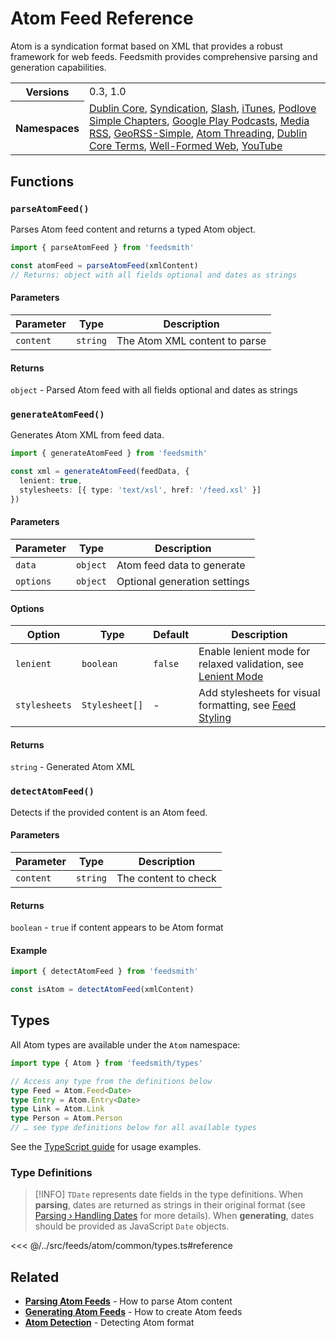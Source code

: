 # Atom Feed Reference

Atom is a syndication format based on XML that provides a robust framework for web feeds. Feedsmith provides comprehensive parsing and generation capabilities.

<table>
  <tbody>
    <tr>
      <th>Versions</th>
      <td>0.3, 1.0</td>
    </tr>
    <tr>
      <th>Namespaces</th>
      <td>
        <a href="/reference/namespaces/dc">Dublin Core</a>,
        <a href="/reference/namespaces/sy">Syndication</a>,
        <a href="/reference/namespaces/slash">Slash</a>,
        <a href="/reference/namespaces/itunes">iTunes</a>,
        <a href="/reference/namespaces/psc">Podlove Simple Chapters</a>,
        <a href="/reference/namespaces/googleplay">Google Play Podcasts</a>,
        <a href="/reference/namespaces/media">Media RSS</a>,
        <a href="/reference/namespaces/georss">GeoRSS-Simple</a>,
        <a href="/reference/namespaces/thr">Atom Threading</a>,
        <a href="/reference/namespaces/dcterms">Dublin Core Terms</a>,
        <a href="/reference/namespaces/wfw">Well-Formed Web</a>,
        <a href="/reference/namespaces/yt">YouTube</a>
      </td>
    </tr>
  </tbody>
</table>

## Functions

### `parseAtomFeed()`

Parses Atom feed content and returns a typed Atom object.

```typescript
import { parseAtomFeed } from 'feedsmith'

const atomFeed = parseAtomFeed(xmlContent)
// Returns: object with all fields optional and dates as strings
```

#### Parameters

| Parameter | Type | Description |
|-----------|------|-------------|
| `content` | `string` | The Atom XML content to parse |

#### Returns
`object` - Parsed Atom feed with all fields optional and dates as strings

### `generateAtomFeed()`

Generates Atom XML from feed data.

```typescript
import { generateAtomFeed } from 'feedsmith'

const xml = generateAtomFeed(feedData, {
  lenient: true,
  stylesheets: [{ type: 'text/xsl', href: '/feed.xsl' }]
})
```

#### Parameters

| Parameter | Type | Description |
|-----------|------|-------------|
| `data` | `object` | Atom feed data to generate |
| `options` | `object` | Optional generation settings |

#### Options

| Option | Type | Default | Description |
|--------|------|---------|-------------|
| `lenient` | `boolean` | `false` | Enable lenient mode for relaxed validation, see [Lenient Mode](/generating/lenient-mode) |
| `stylesheets` | `Stylesheet[]` | - | Add stylesheets for visual formatting, see [Feed Styling](/generating/styling) |

#### Returns
`string` - Generated Atom XML

### `detectAtomFeed()`

Detects if the provided content is an Atom feed.

#### Parameters

| Parameter | Type | Description |
|-----------|------|-------------|
| `content` | `string` | The content to check |

#### Returns
`boolean` - `true` if content appears to be Atom format

#### Example
```typescript
import { detectAtomFeed } from 'feedsmith'

const isAtom = detectAtomFeed(xmlContent)
```

## Types

All Atom types are available under the `Atom` namespace:

```typescript
import type { Atom } from 'feedsmith/types'

// Access any type from the definitions below
type Feed = Atom.Feed<Date>
type Entry = Atom.Entry<Date>
type Link = Atom.Link
type Person = Atom.Person
// … see type definitions below for all available types
```

See the [TypeScript guide](/typescript) for usage examples.

### Type Definitions

> [!INFO]
> `TDate` represents date fields in the type definitions. When **parsing**, dates are returned as strings in their original format (see [Parsing › Handling Dates](/parsing/dates) for more details). When **generating**, dates should be provided as JavaScript `Date` objects.

<<< @/../src/feeds/atom/common/types.ts#reference

## Related

- **[Parsing Atom Feeds](/parsing/examples#atom-feed)** - How to parse Atom content
- **[Generating Atom Feeds](/generating/examples#atom-feed)** - How to create Atom feeds
- **[Atom Detection](/parsing/detecting)** - Detecting Atom format
